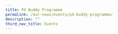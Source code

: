 ```yaml
---
title: P4 Buddy Programme
permalink: /our-news/events/p4-buddy-programme/
description: ""
third_nav_title: Events
---
```

